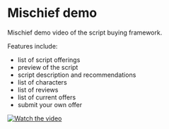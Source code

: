 # Mischief demo
Mischief demo video of the script buying framework.

Features include:
- list of script offerings
- preview of the script
- script description and recommendations
- list of characters
- list of reviews
- list of current offers
- submit your own offer

[![Watch the video](https://www.google.com/url?sa=i&url=https%3A%2F%2Fwww.mischief.app%2F&psig=AOvVaw3vHm0e2Nm-5dNwGlFff2rC&ust=1604621090323000&source=images&cd=vfe&ved=0CAIQjRxqFwoTCNDRwMON6uwCFQAAAAAdAAAAABAD)](https://youtu.be/vt5fpE0bzSY)
